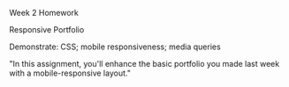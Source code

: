 Week 2 Homework

Responsive Portfolio

Demonstrate: 
CSS; 
mobile responsiveness; 
media queries

"In this assignment, you'll enhance the basic portfolio you made last week with a mobile-responsive layout."
